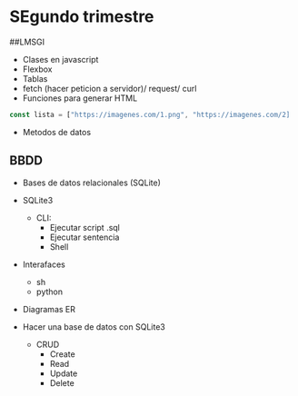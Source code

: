 # SEgundo trimestre

##LMSGI
- Clases en javascript
- Flexbox
- Tablas
- fetch (hacer peticion a servidor)/ request/ curl
- Funciones para generar HTML
```js
const lista = ["https://imagenes.com/1.png", "https://imagenes.com/2]
```
- Metodos de datos

## BBDD
- Bases de datos relacionales (SQLite)
- SQLite3
  - CLI:
    - Ejecutar script .sql
    - Ejecutar sentencia
    - Shell
- Interafaces
  - sh
  - python
- Diagramas ER

- Hacer una base de datos con SQLite3 
  - CRUD
    - Create
    - Read
    - Update
    - Delete
